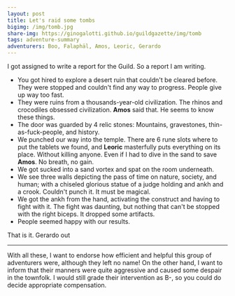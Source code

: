 ```yaml
---
layout: post
title: Let's raid some tombs
bigimg: /img/tomb.jpg
share-img: https://ginogalotti.github.io/guildgazette/img/tomb
tags: adventure-summary
adventurers: Boo, Falaphäl, Amos, Leoric, Gerardo
---
```


I got assigned to write a report for the Guild. So a report I am writing. 

* You got hired to explore a desert ruin that couldn't be cleared before. They were stopped and couldn't find any way to progress. People give up way too fast.
* They were ruins from a thousands-year-old civilization. The rhinos and crocodiles obsessed civilization. **Amos** said that. He seems to know these things.
* The door was guarded by 4 relic stones: Mountains, gravestones, thin-as-fuck-people, and history. 
* We punched our way into the temple. There are 6 rune slots where to put the tablets we found, and **Leoric** masterfully puts everything on its place. Without killing anyone. Even if I had to dive in the sand to save **Amos**. No breath, no gain.
* We got sucked into a sand vortex and spat on the room underneath.
* We see three walls depicting the pass of time on nature, society, and human; with a chiseled glorious statue of a judge holding and ankh and a crook. Couldn't punch it. It must be magical.
* We got the ankh from the hand, activating the construct and having to fight with it. The fight was daunting, but nothing that can't be stopped with the right biceps. It dropped some artifacts.
* People seemed happy with our results. 

That is it. Gerardo out 

----

With all these, I want to endorse how efficient and helpful this group of adventurers were, although they left no name! On the other hand, I want to inform that their manners were quite aggressive and caused some despair in the townfolk. I would still grade their intervention as B-, so you could do decide appropriate compensation. 